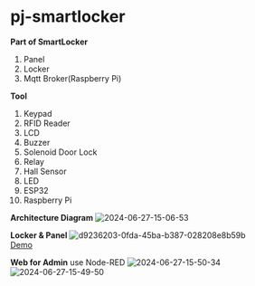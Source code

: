 # pj-smartlocker
**Part of SmartLocker**
1. Panel
2. Locker
3. Mqtt Broker(Raspberry Pi)

**Tool**
1. Keypad
2. RFID Reader
3. LCD
4. Buzzer
5. Solenoid Door Lock
6. Relay
7. Hall Sensor
8. LED
9. ESP32
10. Raspberry Pi

**Architecture Diagram**
<img src="https://i.ibb.co/5144qqx/2024-06-27-15-06-53.png" alt="2024-06-27-15-06-53" border="0">


**Locker & Panel**
<img src="https://i.ibb.co/VBskH7x/d9236203-0fda-45ba-b387-028208e8b59b.jpg" alt="d9236203-0fda-45ba-b387-028208e8b59b" border="0">
<br>
 <a href="https://drive.google.com/file/d/19mAUs4rIZ7XhYwJnbtnUdmiTLrrYFU4M/view?usp=drive_link">Demo</a>
 </br>

**Web for Admin**
use Node-RED
<img src="https://i.ibb.co/fnNbPTN/2024-06-27-15-50-34.png" alt="2024-06-27-15-50-34" border="0">
<img src="https://i.ibb.co/hHLCwXW/2024-06-27-15-49-50.png" alt="2024-06-27-15-49-50" border="0">




